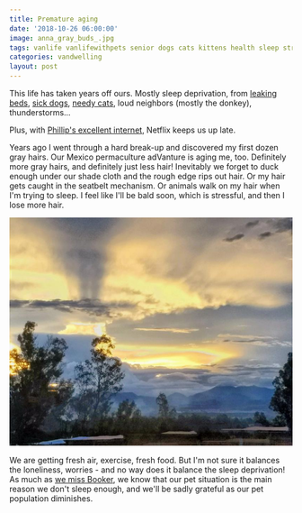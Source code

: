 ```yaml
---
title: Premature aging
date: '2018-10-26 06:00:00'
image: anna_gray_buds_.jpg
tags: vanlife vanlifewithpets senior dogs cats kittens health sleep stress
categories: vandwelling
layout: post
---
```


This life has taken years off ours. Mostly sleep deprivation, from [leaking beds](https://reverdecer.annalisagross.com/2018-10-19-best-bed-when-you-sleep-in-a-van), [sick dogs](https://reverdecer.annalisagross.com/2018/07/18/stuff-we-have-to-do-before-breakfast/), [needy cats](https://reverdecer.annalisagross.com/2018/07/14/i-sleep-with-six/), loud neighbors (mostly the donkey), thunderstorms...

Plus, with [Phillip's excellent internet,](http://reverdecer.annalisagross.com/2018/09/01/how-to-get-wifi-from-over-1-kilometer-away/) Netflix keeps us up late.

Years ago I went through a hard break-up and discovered my first dozen gray hairs. Our Mexico permaculture adVanture is aging me, too. Definitely more gray hairs, and definitely just less hair! Inevitably we forget to duck enough under our shade cloth and the rough edge rips out hair. Or my hair gets caught in the seatbelt mechanism. Or animals walk on my hair when I'm trying to sleep. I feel like I'll be bald soon, which is stressful, and then I lose more hair.

[![](/images/sunset3_.jpg)](/images/sunset3.jpg)

We are getting fresh air, exercise, fresh food. But I'm not sure it balances the loneliness, worries - and no way does it balance the sleep deprivation! As much as [we miss Booker](https://reverdecer.annalisagross.com/2018/10/22/bookers-last-stop), we know that our pet situation is the main reason we don't sleep enough, and we'll be sadly grateful as our pet population diminishes.